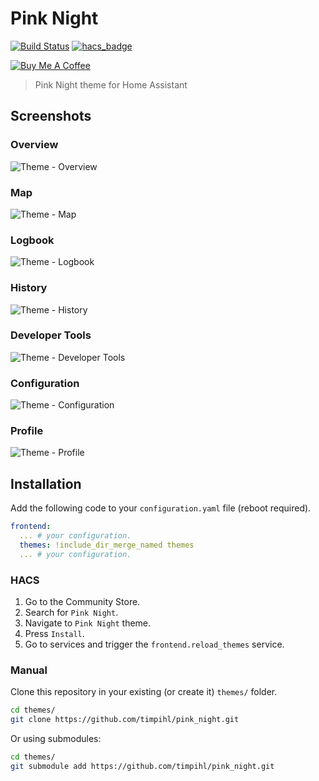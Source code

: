 # Pink Night

[![Build Status](https://www.travis-ci.org/home-assistant-community-themes/template.svg?branch=master)](https://www.travis-ci.org/home-assistant-community-themes/template)
[![hacs_badge](https://img.shields.io/badge/HACS-Default-orange.svg)](https://github.com/custom-components/hacs)

<a href="https://www.buymeacoffee.com/maartenpaauw" target="_blank"><img src="https://www.buymeacoffee.com/assets/img/custom_images/orange_img.png" alt="Buy Me A Coffee" style="height: auto !important;width: auto !important;" ></a>

> Pink Night theme for Home Assistant

## Screenshots

### Overview

![Theme - Overview](https://raw.githubusercontent.com/timpihl/pink_night/master/docs/theme-overviewa.png)

### Map

![Theme - Map](https://raw.githubusercontent.com/timpihl/pink_night/master/docs/theme-mapa.png)

### Logbook

![Theme - Logbook](https://raw.githubusercontent.com/timpihl/pink_night/master/docs/theme-logbooka.png)

### History

![Theme - History](https://raw.githubusercontent.com/timpihl/pink_night/master/docs/theme-historya.png)

### Developer Tools

![Theme - Developer Tools](https://raw.githubusercontent.com/timpihl/pink_night/master/docs/theme-developer-toolsa.png)

### Configuration

![Theme - Configuration](https://raw.githubusercontent.com/timpihl/pink_night/master/docs/theme-configurationa.png)

### Profile

![Theme - Profile](https://raw.githubusercontent.com/timpihl/pink_night/master/docs/theme-profilea.png)

## Installation

Add the following code to your `configuration.yaml` file (reboot required).

```yaml
frontend:
  ... # your configuration.
  themes: !include_dir_merge_named themes
  ... # your configuration.
```

### HACS

1. Go to the Community Store.
2. Search for `Pink Night`.
3. Navigate to `Pink Night` theme.
4. Press `Install`.
6. Go to services and trigger the `frontend.reload_themes` service.

### Manual

Clone this repository in your existing (or create it) `themes/` folder.

```bash
cd themes/
git clone https://github.com/timpihl/pink_night.git
```

Or using submodules:

```bash
cd themes/
git submodule add https://github.com/timpihl/pink_night.git
```
